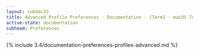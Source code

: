 ```yaml
---
layout: subdoc33
title: Advanced Profile Preferences - Documentation - iTerm2 - macOS Terminal Replacement
active-state: documentation
subhead: Preferences
---
```

{% include 3.4/documentation-preferences-profiles-advanced.md %}
